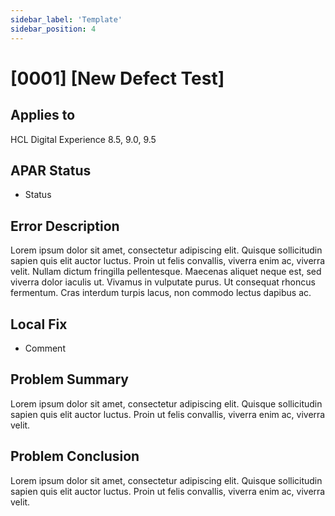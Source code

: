 ```yaml
---
sidebar_label: 'Template'
sidebar_position: 4
---
```


# [0001] [New Defect Test]

## Applies to

HCL Digital Experience 8.5, 9.0, 9.5

## APAR Status

* Status

## Error Description

Lorem ipsum dolor sit amet, consectetur adipiscing elit. Quisque sollicitudin sapien quis elit auctor luctus. Proin ut felis convallis, viverra enim ac, viverra velit. Nullam dictum fringilla pellentesque. Maecenas aliquet neque est, sed viverra dolor iaculis ut. Vivamus in vulputate purus. Ut consequat rhoncus fermentum. Cras interdum turpis lacus, non commodo lectus dapibus ac.

## Local Fix

* Comment

## Problem Summary

Lorem ipsum dolor sit amet, consectetur adipiscing elit. Quisque sollicitudin sapien quis elit auctor luctus. Proin ut felis convallis, viverra enim ac, viverra velit.

## Problem Conclusion

Lorem ipsum dolor sit amet, consectetur adipiscing elit. Quisque sollicitudin sapien quis elit auctor luctus. Proin ut felis convallis, viverra enim ac, viverra velit.